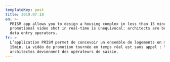 ```yaml
---
templateKey: post
title: 2019.07.18
en: >-
  PRISM app allows you to design a housing complex in less than 15 minutes. The
  promotional video shot in real-time is unequivocal: architects are becoming
  data entry operators.    
fr: >
  L’application PRISM permet de concevoir un ensemble de logements en moins de
  15min. La vidéo de promotion tournée en temps réel est sans appel : les
  architectes deviennent des opérateurs de saisie.
---
```



